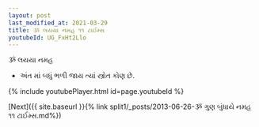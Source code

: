 ```yaml
---
layout: post
last_modified_at: 2021-03-29
title: ૐ લયયા નમહ ૧૧ ટાઈમ્સ
youtubeId: UG_FxHt2Llo
---
```

 
 
 ૐ લયયા નમહ  
 
 - અંત માં બધું ભળી જાય ત્યાં સ્ત્રોત કોણ છે. 
 
  
 
  
 
 
 
 
 
 


{% include youtubePlayer.html id=page.youtubeId %}
 
[Next]({{ site.baseurl }}{% link  split1/_posts/2013-06-26-ૐ ગુણ બુંધાયે નમહ ૧૧ ટાઈમ્સ.md%})
 

